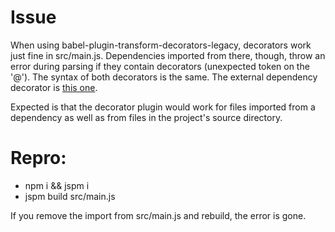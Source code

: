 # Issue
When using babel-plugin-transform-decorators-legacy, decorators work just fine in src/main.js. Dependencies imported from there, though, throw an error during parsing if they contain decorators (unexpected token on the '@'). The syntax of both decorators is the same. The external dependency decorator is [this one](https://github.com/Bizboard/arva-js/blob/develop/src/routers/ArvaRouter.js#L16).

Expected is that the decorator plugin would work for files imported from a dependency as well as from files in the project's source directory.

# Repro:
* npm i && jspm i
* jspm build src/main.js

If you remove the import from src/main.js and rebuild, the error is gone.
